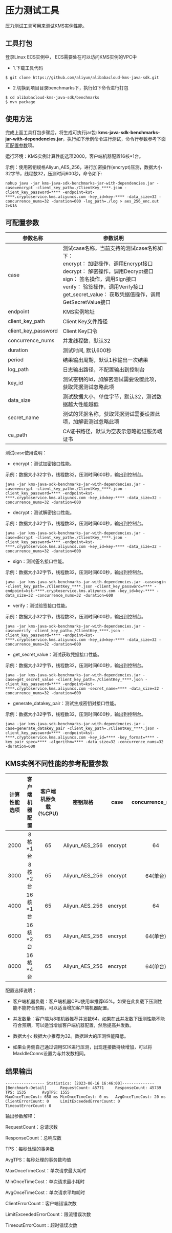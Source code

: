 # 压力测试工具

压力测试工具可用来测试KMS实例性能。

## 工具打包
登录Linux ECS实例中， ECS需要处在可以访问KMS实例的VPC中
- 1.下载工具代码

```shell
$ git clone https://github.com/aliyun/alibabacloud-kms-java-sdk.git
```

- 2.切换到项目目录benchmarks下，执行如下命令进行打包

```shell
$ cd alibabacloud-kms-java-sdk/benchmarks
$ mvn package
```

## 使用方法

完成上面工具打包步骤后，将生成可执行jar包: **kms-java-sdk-benchmarks-jar-with-dependencies.jar**，执行如下示例命令进行测试，命令行参数参考下面[可配置参数](#可配置参数)项。

运行环境：KMS实例计算性能选项2000，客户端机器配置16核*1台。

示例：使用密钥规格Aliyun_AES_256，进行加密操作(encrypt)压测，数据大小32字节，线程数32，压测时间600秒，命令如下:

```shell
nohup java -jar kms-java-sdk-benchmarks-jar-with-dependencies.jar -case=encrypt -client_key_path=./ClientKey_****.json -client_key_password=**** -endpoint=kst-****.cryptoservice.kms.aliyuncs.com -key_id=key-**** -data_size=32 -concurrence_nums=32 -duration=600 -log_path=./log > aes_256_enc.out 2>&1&
```

## 可配置参数

| 参数名称                | 参数说明                                                                                                                                                                                            |
|---------------------|-------------------------------------------------------------------------------------------------------------------------------------------------------------------------------------------------|
| case                | 测试case名称，当前支持的测试case名称如下：<br/> encrypt： 加密操作，调用Encrypt接口<br/> decrypt： 解密操作，调用Decrypt接口<br/> sign： 签名操作，调用Sign接口<br/> verify： 验签操作，调用Verify接口<br/> get_secret_value： 获取凭据值操作，调用GetSecretValue接口 |
| endpoint            | KMS实例地址                                                                                                                                                                                         |
| client_key_path     | Client Key文件路径                                                                                                                                                                                  |
| client_key_password | Client Key口令                                                                                                                                                                                    |
| concurrence_nums    | 并发线程数，默认32                                                                                                                                                                                      |
| duration            | 测试时间, 默认600秒                                                                                                                                                                                    |
| period              | 结果输出周期，默认1秒输出一次结果                                                                                                                                                                               |
| log_path            | 日志输出路径，不配置输出到控制台                                                                                                                                                                                |
| key_id              | 测试密钥的Id，加解密测试需要设置此项，获取凭据测试忽略此项                                                                                                                                                                  |
| data_size           | 测试数据大小，单位字节，默认32，测试数据越大性能越低                                                                                                                                                                     |
| secret_name         | 测试的凭据名称，获取凭据测试需要设置此项，加解密测试忽略此项                                                                                                                                                                  |
| ca_path             | CA证书路径，默认为空表示忽略验证服务端证书                                                                                                                                                                          |

测试case使用说明：
- encrypt：测试加密接口性能。

示例：数据大小32字节，线程数32，压测时间600秒，输出到控制台。

```shell
java -jar kms-java-sdk-benchmarks-jar-with-dependencies.jar -case=encrypt -client_key_path=./ClientKey_****.json -client_key_password=**** -endpoint=kst-****.cryptoservice.kms.aliyuncs.com -key_id=key-**** -data_size=32 -concurrence_nums=32 -duration=600
```
- decrypt：测试解密接口性能。

示例：数据大小32字节，线程数32，压测时间600秒，输出到控制台。

```shell
java -jar kms-java-sdk-benchmarks-jar-with-dependencies.jar -case=decrypt -client_key_path=./ClientKey_****.json -client_key_password=**** -endpoint=kst-****.cryptoservice.kms.aliyuncs.com -key_id=key-**** -data_size=32 -concurrence_nums=32 -duration=600
```
- sign：测试签名接口性能。

示例：数据大小32字节，线程数32，压测时间600秒，输出到控制台。

```shell
java -jar kms-java-sdk-benchmarks-jar-with-dependencies.jar -case=sgin -client_key_path=./ClientKey_****.json -client_key_password=**** -endpoint=kst-****.cryptoservice.kms.aliyuncs.com -key_id=key-**** -data_size=32 -concurrence_nums=32 -duration=600
```
- verify：测试验签接口性能。

示例：数据大小32字节，线程数32，压测时间600秒，输出到控制台。

```shell
java -jar kms-java-sdk-benchmarks-jar-with-dependencies.jar -case=verify -client_key_path=./ClientKey_****.json -client_key_password=**** -endpoint=kst-****.cryptoservice.kms.aliyuncs.com -key_id=key-**** -data_size=32 -concurrence_nums=32 -duration=600
```
- get_secret_value：测试获取凭据接口性能。

示例：数据大小32字节，线程数32，压测时间600秒，输出到控制台。

```shell
java -jar kms-java-sdk-benchmarks-jar-with-dependencies.jar -case=get_secret_value -client_key_path=./ClientKey_****.json -client_key_password=**** -endpoint=kst-****.cryptoservice.kms.aliyuncs.com -secret_name=**** -data_size=32 -concurrence_nums=32 -duration=600
```
- generate_datakey_pair：测试生成密钥对接口性能。

示例：数据大小32字节，线程数32，压测时间600秒，输出到控制台。

```shell
java -jar kms-java-sdk-benchmarks-jar-with-dependencies.jar -case=generate_datakey_pair -client_key_path=./ClientKey_****.json -client_key_password=**** -endpoint=kst-****.cryptoservice.kms.aliyuncs.com -key_id=**** -key_format=**** -key_pair_spec=**** -algorithm=**** -data_size=32 -concurrence_nums=32 -duration=600
```

## KMS实例不同性能的参考配置参数

| 计算性能选项 | 客户端机器配置 | 客户端机器负载(%CPU) |      密钥规格      |  case   | concurrence_nums | data_size |
|:------:|:-------:|:-------------:|:--------------:|:-------:|:----------------:|:---------:|
|  2000  |  8核*1台  |      65       | Aliyun_AES_256 | encrypt |        64        |    32     |
|  3000  |  8核*2台  |      65       | Aliyun_AES_256 | encrypt |      64(单台)      |    32     |
|  4000  | 16核*1台  |      65       | Aliyun_AES_256 | encrypt |        64        |    32     |
|  6000  | 16核*2台  |      65       | Aliyun_AES_256 | encrypt |      64(单台)      |    32     |
|  8000  | 16核*4台  |      65       | Aliyun_AES_256 | encrypt |      64(单台)      |    32     |

配置选择说明：

- 客户端机器负载：客户端机器CPU使用率推荐65%。如果在此负载下压测性能不能符合预期，可以适当增加客户端机器配置。

- 并发数量：客户端为8核机器推荐并发数64。如果在此并发数下压测性能不能符合预期，可以适当增加客户端机器配置，然后提高并发数。

- 数据大小: 数据大小推荐为32。数据越大的压测性能降低。

- 如果业务侧自己通过调用SDK进行压测，出现连接数持续增加，可以将MaxIdleConns设置为与并发数相同。


## 结果输出

```text
----------------- Statistics: [2023-06-16 16:46:00]--------------
[Benchmark-Detail]      RequestCount: 45771     ResponseCount: 45739    TPS: 1535       AvgTPS: 1555
MaxOnceTimeCost: 658 ms MinOnceTimeCost: 0 ms   AvgOnceTimeCost: 20 ms
ClientErrorCount: 0     LimitExceededErrorCount: 0      TimeoutErrorCount: 0
```
输出参数解释：

RequestCount：总请求数

ResponseCount：总响应数

TPS：每秒处理的事务数

AvgTPS：每秒处理的事务数均值

MaxOnceTimeCost：单次请求最大耗时

MinOnceTimeCost：单次请求最小耗时

AvgOnceTimeCost：单次请求平均耗时

ClientErrorCount：客户端错误次数

LimitExceededErrorCount：限流错误次数

TimeoutErrorCount：超时错误次数

